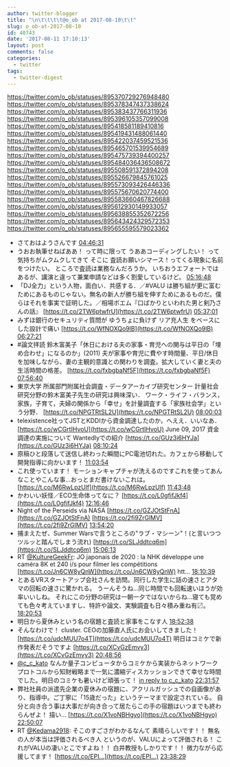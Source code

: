 ```yaml
---
author: twitter-blogger
title: "\n\t\t\t\t@o_ob at 2017-08-10\t\t"
slug: o_ob-at-2017-08-10
id: 40743
date: '2017-08-11 17:10:13'
layout: post
comments: false
categories:
  - twitter
tags:
  - twitter-digest
---
```


https://twitter.com/o_ob/statuses/895370729276948480 https://twitter.com/o_ob/statuses/895378347437338624 https://twitter.com/o_ob/statuses/895383437766311936 https://twitter.com/o_ob/statuses/895396105357099008 https://twitter.com/o_ob/statuses/895418581189410816 https://twitter.com/o_ob/statuses/895419431488061440 https://twitter.com/o_ob/statuses/895422037459521536 https://twitter.com/o_ob/statuses/895465701539954689 https://twitter.com/o_ob/statuses/895475739394400257 https://twitter.com/o_ob/statuses/895484036436508672 https://twitter.com/o_ob/statuses/895508591372894208 https://twitter.com/o_ob/statuses/895526679845761025 https://twitter.com/o_ob/statuses/895573093426446336 https://twitter.com/o_ob/statuses/895575670620774400 https://twitter.com/o_ob/statuses/895583660467826688 https://twitter.com/o_ob/statuses/895612930149933057 https://twitter.com/o_ob/statuses/895638855352672256 https://twitter.com/o_ob/statuses/895643424329572353 https://twitter.com/o_ob/statuses/895655595579023362

*   さておはようさんです [04:46:31](https://twitter.com/o_ob/statuses/895370729276948480)
*   うおお執筆せねばああ！ って時に限って うああコーディングしたい！ って気持ちがムクムクしてきて そこに 査読お願いシマース！ってくる現象に名前をつけたい。 ところで査読は業務なんだろうか。 いちおうエフォートではあるが、講演と違って兼業申請などは多く割愛しているけど。 [05:16:48](https://twitter.com/o_ob/statuses/895378347437338624)
*   「DJ全力」という人物，面白い．共感する．／#VALU は勝ち組が更に富むためにあるものじゃない。無名の新人が勝ち組を伸すためにあるものだ。僕らはそれを事実で証明した。／相場ポエム『口ばかりといわれた男と剣乃さんの話』 [https://t.co/2TW6ptwfrU](https://t.co/2TW6ptwfrU) [05:37:01](https://twitter.com/o_ob/statuses/895383437766311936)
*   みずほ銀行のセキュリティ質問が ゆうちょに負けず リア充人生 をベースにした設計で痛い [https://t.co/WfNOXQo9lB](https://t.co/WfNOXQo9lB) [06:27:21](https://twitter.com/o_ob/statuses/895396105357099008)
*   #論文拝読 鈴木富美子「休日における夫の家事・育児への関与は平日の「埋め合わせ」になるのか」(2011) 夫が家事や育児に費やす時間量、平日/休日を加味しながら、妻の主観的意識との関わりを調査。拡大していく妻と夫の生活時間の格差。 [https://t.co/fxbgbaNf5F](https://t.co/fxbgbaNf5F) [07:56:40](https://twitter.com/o_ob/statuses/895418581189410816)
*   東京大学 所属部門附属社会調査・データアーカイブ研究センター 計量社会研究分野の鈴木富美子先生の研究は興味深い． ワーク・ライフ・バランス，家族，子育て，夫婦の関係から「幸せ」を計量調査する「家族社会学」という分野． [https://t.co/NPGTRtSL2U](https://t.co/NPGTRtSL2U) [08:00:03](https://twitter.com/o_ob/statuses/895419431488061440)
*   telexistence社ってJSTとKDDIから資金調達したのか，へええ．いいなあ． [https://t.co/wCGrtIHvoU](https://t.co/wCGrtIHvoU) June 09, 2017 資金調達の実施について Wantedlyでの紹介 [https://t.co/GUz3i6HYJa](https://t.co/GUz3i6HYJa) [08:10:24](https://twitter.com/o_ob/statuses/895422037459521536)
*   原稿ひと段落して送信し終わった瞬間にPC電池切れた。カフェから移動して開発指導に向かいます！ [11:03:54](https://twitter.com/o_ob/statuses/895465701539954689)
*   これ使っています！ モーションキャプチャが洗えるのですこれを使ってあんなことやこんな事...おっとまだ書けないこれは。 [https://t.co/M6RwLpzUlf](https://t.co/M6RwLpzUlf) [11:43:48](https://twitter.com/o_ob/statuses/895475739394400257)
*   かわいい妖怪／ECO生命体ってなに？ [https://t.co/L0gfifJkf4](https://t.co/L0gfifJkf4) [12:16:46](https://twitter.com/o_ob/statuses/895484036436508672)
*   Night of the Perseids via NASA [https://t.co/GZJOtStFnA](https://t.co/GZJOtStFnA) [https://t.co/2fi9ZrGlMV](https://t.co/2fi9ZrGlMV) [13:54:20](https://twitter.com/o_ob/statuses/895508591372894208)
*   捕まえたぜ、Summer Warsで言うところの"ラブ・マシーン"！(と言いつつツルッと踏んでしまう流れ) [https://t.co/SLJddtcq6m](https://t.co/SLJddtcq6m) [15:06:13](https://twitter.com/o_ob/statuses/895526679845761025)
*   RT [@KultureGeekFr](https://twitter.com/KultureGeekFr): JO japonais de 2020 : la NHK développe une caméra 8K et 240 i/s pour filmer les compétitions [https://t.co/Jn6CW8yQnW](https://t.co/Jn6CW8yQnW) htt… [18:10:39](https://twitter.com/o_ob/statuses/895573093426446336)
*   とあるVRスタートアップ会社さんを訪問。同行した学生に話の速さとアタマの回転の速さに驚かれる。 うーんそうね...同じ時間でも回転速いほうが効率いいしね。 それにこの分野の研究は一朝一夕ではないからね...寝ても覚めても色々考えていますし、特許や論文、実験調査も日々積み重ね有〼。 [18:20:53](https://twitter.com/o_ob/statuses/895575670620774400)
*   明日から夏休みという名の宿題と査読と家事をこなす人 [18:52:38](https://twitter.com/o_ob/statuses/895583660467826688)
*   そんなわけで！ cluster. CEOの加藤直人氏にお会いしてきました！ [https://t.co/udcMUU7o4T](https://t.co/udcMUU7o4T) 明日はコミケで新作発表だそうですよ [https://t.co/XCvGzEmvy3](https://t.co/XCvGzEmvy3) [20:48:56](https://twitter.com/o_ob/statuses/895612930149933057)
*   [@c_c_kato](https://twitter.com/c_c_kato) なんか量子コンピュータからコミケから実装からネットワークプロトコルから知財戦略まで一気に濃縮ディスカッションできて幸せな時間でした。明日のコミケも暑いけど頑張って！ [in reply to c_c_kato](https://twitter.com/c_c_kato/statuses/895614662212857856) [22:31:57](https://twitter.com/o_ob/statuses/895638855352672256)
*   弊社社員の派遣先企業の夏休みの宿題に、アクリルガッシュでの自画像があり、指導中。ご丁寧に「15歳だった」というテーマまで設定されている。 自分と向き合う事は大事だが向き合って居たらこの手の宿題はいつまでも終わらんぜよ！ 描い… [https://t.co/X1voNBHgyo](https://t.co/X1voNBHgyo) [22:50:07](https://twitter.com/o_ob/statuses/895643424329572353)
*   RT [@Kedama2918](https://twitter.com/Kedama2918): そこのすごさがわかるなんて 素晴らしいです！！ 無名の人が本当は評価されるべき人 というのが、VALUによって評価される！ これがVALUの凄いとこですよね！！ 白井教授もしかりです！！ 微力ながら応援してます！ [https://t.co/EPI…](https://t.co/EPI…) [23:38:29](https://twitter.com/o_ob/statuses/895655595579023362)